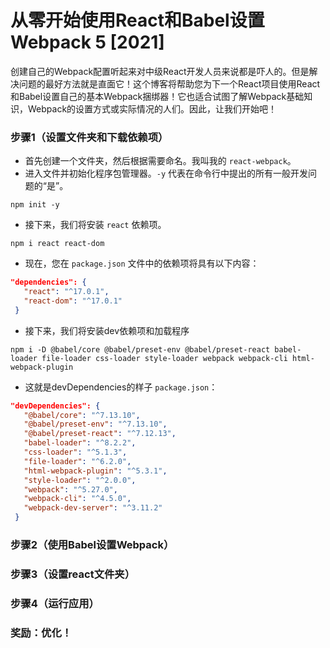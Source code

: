 # 从零开始使用React和Babel设置Webpack 5 [2021]
 
创建自己的Webpack配置听起来对中级React开发人员来说都是吓人的。但是解决问题的最好方法就是直面它！这个博客将帮助您为下一个React项目使用React和Babel设置自己的基本Webpack捆绑器！它也适合试图了解Webpack基础知识，Webpack的设置方式或实际情况的人们。因此，让我们开始吧！

### 步骤1（设置文件夹和下载依赖项）
- 首先创建一个文件夹，然后根据需要命名。我叫我的 `react-webpack`。
- 进入文件并初始化程序包管理器。`-y` 代表在命令行中提出的所有一般开发问题的“是”。

```dash
npm init -y
```
- 接下来，我们将安装 `react` 依赖项。

```
npm i react react-dom
```
- 现在，您在 `package.json` 文件中的依赖项将具有以下内容：

````json
"dependencies": {
   "react": "^17.0.1",
   "react-dom": "^17.0.1"
 }
````
- 接下来，我们将安装dev依赖项和加载程序
```
npm i -D @babel/core @babel/preset-env @babel/preset-react babel-loader file-loader css-loader style-loader webpack webpack-cli html-webpack-plugin
````
- 这就是devDependencies的样子 `package.json`：
```json
"devDependencies": {
   "@babel/core": "^7.13.10",
   "@babel/preset-env": "^7.13.10",
   "@babel/preset-react": "^7.12.13",
   "babel-loader": "^8.2.2",
   "css-loader": "^5.1.3",
   "file-loader": "^6.2.0",
   "html-webpack-plugin": "^5.3.1",
   "style-loader": "^2.0.0",
   "webpack": "^5.27.0",
   "webpack-cli": "^4.5.0",
   "webpack-dev-server": "^3.11.2"
 }
```

### 步骤2（使用Babel设置Webpack）
### 步骤3（设置react文件夹）
### 步骤4（运行应用）
### 奖励：优化！
